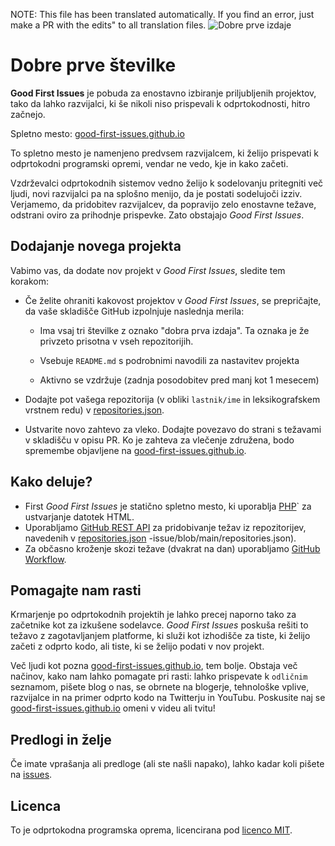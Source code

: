 NOTE: This file has been translated automatically. If you find an error, just make a PR with the edits" to all translation files.
![Dobre prve izdaje](../assets/github/social-preview.png)

# Dobre prve številke

**Good First Issues** je pobuda za enostavno izbiranje priljubljenih projektov, tako da lahko razvijalci, ki še nikoli niso prispevali k odprtokodnosti, hitro začnejo.

Spletno mesto: [good-first-issues.github.io](https://good-first-issues.github.io)

To spletno mesto je namenjeno predvsem razvijalcem, ki želijo prispevati k odprtokodni programski opremi, vendar ne vedo, kje in kako začeti.

Vzdrževalci odprtokodnih sistemov vedno želijo k sodelovanju pritegniti več ljudi, novi razvijalci pa na splošno menijo, da je postati sodelujoči izziv. Verjamemo, da pridobitev razvijalcev, da popravijo zelo enostavne težave, odstrani oviro za prihodnje prispevke. Zato obstajajo *Good First Issues*.

## Dodajanje novega projekta

Vabimo vas, da dodate nov projekt v *Good First Issues*, sledite tem korakom:

- Če želite ohraniti kakovost projektov v *Good First Issues*, se prepričajte, da vaše skladišče GitHub izpolnjuje naslednja merila:

     - Ima vsaj tri številke z oznako "dobra prva izdaja". Ta oznaka je že privzeto prisotna v vseh repozitorijih.

     - Vsebuje `README.md` s podrobnimi navodili za nastavitev projekta

     - Aktivno se vzdržuje (zadnja posodobitev pred manj kot 1 mesecem)

- Dodajte pot vašega repozitorija (v obliki `lastnik/ime` in leksikografskem vrstnem redu) v [repositories.json](https://github.com/gomzyakov/good-first-issue/blob/main/repositories.json).

- Ustvarite novo zahtevo za vleko. Dodajte povezavo do strani s težavami v skladišču v opisu PR. Ko je zahteva za vlečenje združena, bodo spremembe objavljene na [good-first-issues.github.io](https://good-first-issues.github.io).

## Kako deluje?

- First *Good First Issues* je statično spletno mesto, ki uporablja [PHP](https://www.php.net)` za ustvarjanje datotek HTML.
- Uporabljamo [GitHub REST API](https://docs.github.com/en/rest) za pridobivanje težav iz repozitorijev, navedenih v [repositories.json](https://github.com/gomzyakov/good-first) -issue/blob/main/repositories.json).
- Za občasno kroženje skozi težave (dvakrat na dan) uporabljamo [GitHub Workflow](https://docs.github.com/en/actions/using-workflows).

## Pomagajte nam rasti

Krmarjenje po odprtokodnih projektih je lahko precej naporno tako za začetnike kot za izkušene sodelavce. *Good First Issues* poskuša rešiti to težavo z zagotavljanjem platforme, ki služi kot izhodišče za tiste, ki želijo začeti z odprto kodo, ali tiste, ki se želijo podati v nov projekt.

Več ljudi kot pozna [good-first-issues.github.io](https://good-first-issues.github.io), tem bolje. Obstaja več načinov, kako nam lahko pomagate pri rasti: lahko prispevate k `odličnim` seznamom, pišete blog o nas, se obrnete na blogerje, tehnološke vplive, razvijalce in na primer odprto kodo na Twitterju in YouTubu. Poskusite naj se [good-first-issues.github.io](https://good-first-issues.github.io) omeni v videu ali tvitu!

## Predlogi in želje

Če imate vprašanja ali predloge (ali ste našli napako), lahko kadar koli pišete na [issues](https://github.com/good-first-issues/good-first-issues.github.io/issues).

## Licenca

To je odprtokodna programska oprema, licencirana pod [licenco MIT](https://github.com/good-first-issues/good-first-issues.github.io/blob/main/LICENSE).
